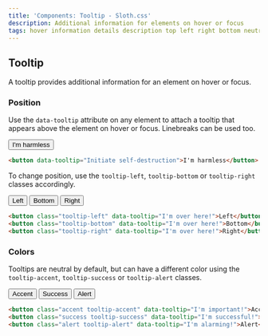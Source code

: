 ```yaml
---
title: 'Components: Tooltip - Sloth.css'
description: Additional information for elements on hover or focus
tags: hover information details description top left right bottom neutral accent success alert
---
```


## Tooltip

A tooltip provides additional information for an element on hover or focus.

### Position

Use the `data-tooltip` attribute on any element to attach a tooltip that appears above the element on hover or focus. Linebreaks can be used too.

<div class="demo">
  <button data-tooltip="Initiate self-destruction">I'm harmless</button>
</div>

```html
<button data-tooltip="Initiate self-destruction">I'm harmless</button>
```

To change position, use the `tooltip-left`, `tooltip-bottom` or `tooltip-right` classes accordingly.

<div class="demo flex-center gap-2">
  <button class="tooltip-left" data-tooltip="I'm over here!">Left</button>
  <button class="tooltip-bottom" data-tooltip="I'm over here!">Bottom</button>
  <button class="tooltip-right" data-tooltip="I'm over here!">Right</button>
</div>

```html
<button class="tooltip-left" data-tooltip="I'm over here!">Left</button>
<button class="tooltip-bottom" data-tooltip="I'm over here!">Bottom</button>
<button class="tooltip-right" data-tooltip="I'm over here!">Right</button>
```

### Colors

Tooltips are neutral by default, but can have a different color using the `tooltip-accent`, `tooltip-success` or `tooltip-alert` classes.

<div class="demo">
  <button class="accent tooltip-accent" data-tooltip="I'm important!">Accent</button>
  <button class="success tooltip-success" data-tooltip="I'm successful!">Success</button>
  <button class="alert tooltip-alert" data-tooltip="I'm alarming!">Alert</button>
</div>

```html
<button class="accent tooltip-accent" data-tooltip="I'm important!">Accent</button>
<button class="success tooltip-success" data-tooltip="I'm successful!">Success</button>
<button class="alert tooltip-alert" data-tooltip="I'm alarming!">Alert</button>
```

